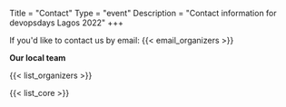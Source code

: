 Title = "Contact"
Type = "event"
Description = "Contact information for devopsdays Lagos 2022"
+++

If you'd like to contact us by email: {{< email_organizers >}}

**Our local team**

{{< list_organizers >}}


{{< list_core >}}
